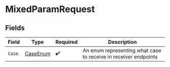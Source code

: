 # MixedParamRequest


## Fields

| Field                                                           | Type                                                            | Required                                                        | Description                                                     |
| --------------------------------------------------------------- | --------------------------------------------------------------- | --------------------------------------------------------------- | --------------------------------------------------------------- |
| `Case`                                                          | [CaseEnum](../../Models/Shared/CaseEnum.md)                     | :heavy_check_mark:                                              | An enum representing what case to receive in receiver endpoints |